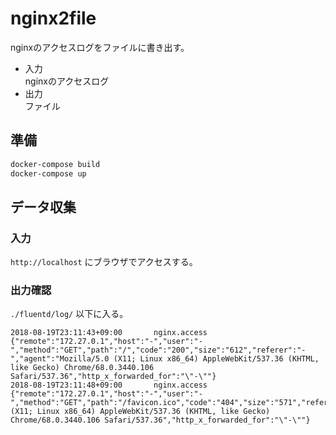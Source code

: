 # nginx2file
nginxのアクセスログをファイルに書き出す。

+ 入力  
  nginxのアクセスログ
+ 出力  
  ファイル

## 準備

```sh
docker-compose build
docker-compose up
```

## データ収集
### 入力

`http://localhost` にブラウザでアクセスする。

### 出力確認

`./fluentd/log/` 以下に入る。

```
2018-08-19T23:11:43+09:00       nginx.access    {"remote":"172.27.0.1","host":"-","user":"-","method":"GET","path":"/","code":"200","size":"612","referer":"-","agent":"Mozilla/5.0 (X11; Linux x86_64) AppleWebKit/537.36 (KHTML, like Gecko) Chrome/68.0.3440.106 Safari/537.36","http_x_forwarded_for":"\"-\""}
2018-08-19T23:11:48+09:00       nginx.access    {"remote":"172.27.0.1","host":"-","user":"-","method":"GET","path":"/favicon.ico","code":"404","size":"571","referer":"http://localhost/","agent":"Mozilla/5.0 (X11; Linux x86_64) AppleWebKit/537.36 (KHTML, like Gecko) Chrome/68.0.3440.106 Safari/537.36","http_x_forwarded_for":"\"-\""}
```

